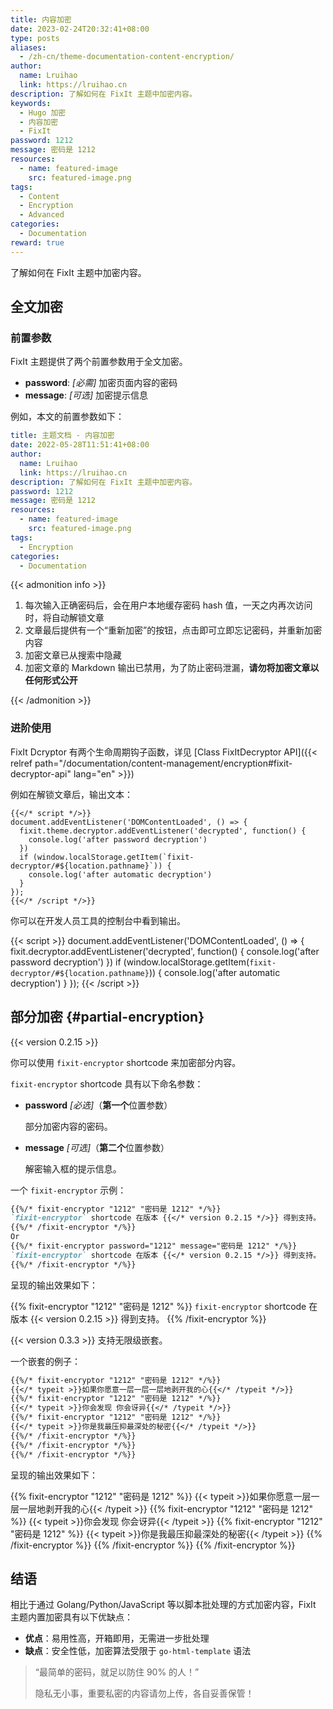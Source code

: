 ```yaml
---
title: 内容加密
date: 2023-02-24T20:32:41+08:00
type: posts
aliases:
  - /zh-cn/theme-documentation-content-encryption/
author:
  name: Lruihao
  link: https://lruihao.cn
description: 了解如何在 FixIt 主题中加密内容。
keywords:
  - Hugo 加密
  - 内容加密
  - FixIt
password: 1212
message: 密码是 1212
resources:
  - name: featured-image
    src: featured-image.png
tags:
  - Content
  - Encryption
  - Advanced
categories:
  - Documentation
reward: true
---
```


了解如何在 FixIt 主题中加密内容。

<!--more-->

## 全文加密

### 前置参数

FixIt 主题提供了两个前置参数用于全文加密。

- **password**: _[必需]_ 加密页面内容的密码
- **message**: _[可选]_ 加密提示信息

例如，本文的前置参数如下：

```yaml
title: 主题文档 - 内容加密
date: 2022-05-28T11:51:41+08:00
author:
  name: Lruihao
  link: https://lruihao.cn
description: 了解如何在 FixIt 主题中加密内容。
password: 1212
message: 密码是 1212
resources:
  - name: featured-image
    src: featured-image.png
tags:
  - Encryption
categories:
  - Documentation
```

{{< admonition info >}}

1. 每次输入正确密码后，会在用户本地缓存密码 hash 值，一天之内再次访问时，将自动解锁文章
2. 文章最后提供有一个“重新加密”的按钮，点击即可立即忘记密码，并重新加密内容
3. 加密文章已从搜索中隐藏
4. 加密文章的 Markdown 输出已禁用，为了防止密码泄漏，**请勿将加密文章以任何形式公开**

{{< /admonition >}}

### 进阶使用

FixIt Dcryptor 有两个生命周期钩子函数，详见 [Class FixItDecryptor API]({{< relref path="/documentation/content-management/encryption#fixit-decryptor-api" lang="en" >}})

例如在解锁文章后，输出文本：

```go-html-template
{{</* script */>}}
document.addEventListener('DOMContentLoaded', () => {
  fixit.theme.decryptor.addEventListener('decrypted', function() {
    console.log('after password decryption')
  })
  if (window.localStorage.getItem(`fixit-decryptor/#${location.pathname}`)) {
    console.log('after automatic decryption')
  }
});
{{</* /script */>}}
```

你可以在开发人员工具的控制台中看到输出。

{{< script >}}
document.addEventListener('DOMContentLoaded', () => {
  fixit.decryptor.addEventListener('decrypted', function() {
    console.log('after password decryption')
  })
  if (window.localStorage.getItem(`fixit-decryptor/#${location.pathname}`)) {
    console.log('after automatic decryption')
  }
});
{{< /script >}}

## 部分加密 {#partial-encryption}

{{< version 0.2.15 >}}

你可以使用 `fixit-encryptor` shortcode 来加密部分内容。

`fixit-encryptor` shortcode 具有以下命名参数：

- **password** _[必选]_（**第一个**位置参数）

    部分加密内容的密码。

- **message** _[可选]_（**第二个**位置参数）

    解密输入框的提示信息。

一个 `fixit-encryptor` 示例：

```md
{{%/* fixit-encryptor "1212" "密码是 1212" */%}}
`fixit-encryptor` shortcode 在版本 {{</* version 0.2.15 */>}} 得到支持。
{{%/* /fixit-encryptor */%}}
Or
{{%/* fixit-encryptor password="1212" message="密码是 1212" */%}}
`fixit-encryptor` shortcode 在版本 {{</* version 0.2.15 */>}} 得到支持。
{{%/* /fixit-encryptor */%}}
```

呈现的输出效果如下：

{{% fixit-encryptor "1212" "密码是 1212" %}}
`fixit-encryptor` shortcode 在版本 {{< version 0.2.15 >}} 得到支持。
{{% /fixit-encryptor %}}

{{< version 0.3.3 >}} 支持无限级嵌套。

一个嵌套的例子：

```md
{{%/* fixit-encryptor "1212" "密码是 1212" */%}}
{{</* typeit >}}如果你愿意一层一层一层地剥开我的心{{</* /typeit */>}}
{{%/* fixit-encryptor "1212" "密码是 1212" */%}}
{{</* typeit >}}你会发现 你会讶异{{</* /typeit */>}}
{{%/* fixit-encryptor "1212" "密码是 1212" */%}}
{{</* typeit >}}你是我最压抑最深处的秘密{{</* /typeit */>}}
{{%/* /fixit-encryptor */%}}
{{%/* /fixit-encryptor */%}}
{{%/* /fixit-encryptor */%}}
```

呈现的输出效果如下：

{{% fixit-encryptor "1212" "密码是 1212" %}}
{{< typeit >}}如果你愿意一层一层一层地剥开我的心{{< /typeit >}}
{{% fixit-encryptor "1212" "密码是 1212" %}}
{{< typeit >}}你会发现 你会讶异{{< /typeit >}}
{{% fixit-encryptor "1212" "密码是 1212" %}}
{{< typeit >}}你是我最压抑最深处的秘密{{< /typeit >}}
{{% /fixit-encryptor %}}
{{% /fixit-encryptor %}}
{{% /fixit-encryptor %}}

## 结语

相比于通过 Golang/Python/JavaScript 等以脚本批处理的方式加密内容，FixIt 主题内置加密具有以下优缺点：

- **优点**：易用性高，开箱即用，无需进一步批处理
- **缺点**：安全性低，加密算法受限于 `go-html-template` 语法

> “最简单的密码，就足以防住 90% 的人！”
>
> 隐私无小事，重要私密的内容请勿上传，各自妥善保管！
